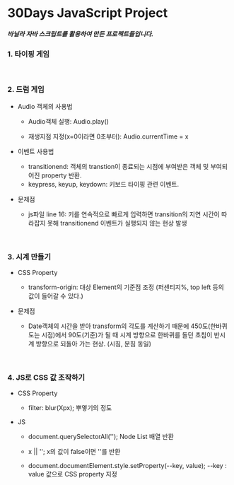 # 30Days JavaScript Project

##### 바닐라 자바 스크립트를 활용하여 만든 프로젝트들입니다.

### 1. 타이핑 게임

<br>

### 2. 드럼 게임

- Audio 객체의 사용법
  <br>

  - Audio객체 실행: Audio.play()
    <br>

  - 재생지점 지정(x=0이라면 0초부터): Audio.currentTime = x
    <br>

- 이벤트 사용법
  <br>

  - transitionend: 객체의 transtion이 종료되는 시점에 부여받은 객체 및 부여되어진 property 반환.
    <br>
  - keypress, keyup, keydown: 키보드 타이핑 관련 이벤트.
    <br>

- 문제점
  <br>

  - js파일 line 16: 키를 연속적으로 빠르게 입력하면 transition의 지연 시간이 따라잡지 못해 transitionend 이벤트가 실행되지 않는 현상 발생

    <br>

### 3. 시계 만들기

- CSS Property
  <br>

  - transform-origin: 대상 Element의 기준점 조정 (퍼센티지%, top left 등의 값이 들어갈 수 있다.)
    <br>

- 문제점
  <br>

  - Date객체의 시간을 받아 transform의 각도를 계산하기 때문에 450도(한바퀴 도는 시점)에서 90도(기준)가 될 때 시계 방향으로 한바퀴를 돌던 초침이 반시계 방향으로 되돌아 가는 현상. (시침, 분침 동일)

    <br>

### 4. JS로 CSS 값 조작하기

- CSS Property
  <br>

  - filter: blur(Xpx); 뿌옇기의 정도
    <br>

- JS
  <br>

  - document.querySelectorAll(''); Node List 배열 반환
    <br>

  - x || ''; x의 값이 false이면 ''를 반환
    <br>

  - document.documentElement.style.setProperty(--key, value); --key : value 값으로 CSS property 지정
